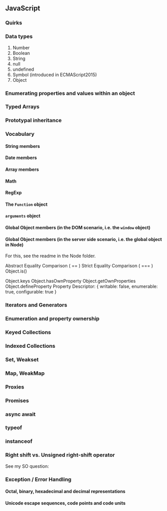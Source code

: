 ## JavaScript

### Quirks

### Data types
1. Number
2. Boolean
3. String
4. null
5. undefined
6. Symbol (introduced in ECMAScript2015)
7. Object

### Enumerating properties and values within an object

### Typed Arrays

### Prototypal inheritance

### Vocabulary

#### String members

#### Date members

#### Array members

#### Math

#### RegExp

#### The `Function` object

#### `arguments` object

#### Global Object members (in the DOM scenario, i.e. the `window` object)

#### Global Object members (in the server side scenario, i.e. the global object in Node)
For this, see the readme in the Node folder.

Abstract Equality Comparison ( == )
Strict Equality Comparison ( === )
Object.is()

Object.keys
Object.hasOwnProperty
Object.getOwnProperties
Object.defineProperty
Property Descriptor: { writable: false, enumerable: true, configurable: true }

### Iterators and Generators

### Enumeration and property ownership

### Keyed Collections

### Indexed Collections

### Set, Weakset

### Map, WeakMap

### Proxies

### Promises

### async await

### typeof

### instanceof

### Right shift vs. Unsigned right-shift operator
See my SO question: 

### Exception / Error Handling

#### Octal, binary, hexadecimal and decimal representations

#### Unicode escape sequences, code points and code units


